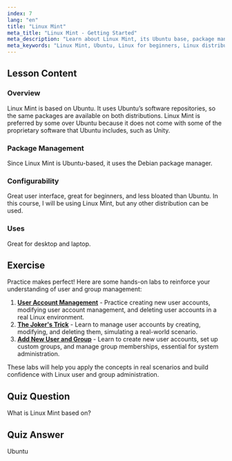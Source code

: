 ```yaml
---
index: 7
lang: "en"
title: "Linux Mint"
meta_title: "Linux Mint - Getting Started"
meta_description: "Learn about Linux Mint, its Ubuntu base, package management, and why it's great for beginners. Discover its features and how to get started today!"
meta_keywords: "Linux Mint, Ubuntu, Linux for beginners, Linux distribution, Linux tutorial, Debian package manager, Linux guide"
---
```


## Lesson Content

### Overview

Linux Mint is based on Ubuntu. It uses Ubuntu’s software repositories, so the same packages are available on both distributions. Linux Mint is preferred by some over Ubuntu because it does not come with some of the proprietary software that Ubuntu includes, such as Unity.

### Package Management

Since Linux Mint is Ubuntu-based, it uses the Debian package manager.

### Configurability

Great user interface, great for beginners, and less bloated than Ubuntu. In this course, I will be using Linux Mint, but any other distribution can be used.

### Uses

Great for desktop and laptop.

## Exercise

Practice makes perfect! Here are some hands-on labs to reinforce your understanding of user and group management:

1. **[User Account Management](https://labex.io/labs/linux-user-account-management-49)** - Practice creating new user accounts, modifying user account management, and deleting user accounts in a real Linux environment.
2. **[The Joker's Trick](https://labex.io/labs/linux-the-joker-s-trick-270247)** - Learn to manage user accounts by creating, modifying, and deleting them, simulating a real-world scenario.
3. **[Add New User and Group](https://labex.io/labs/linux-add-new-user-and-group-17987)** - Learn to create new user accounts, set up custom groups, and manage group memberships, essential for system administration.

These labs will help you apply the concepts in real scenarios and build confidence with Linux user and group administration.

## Quiz Question

What is Linux Mint based on?

## Quiz Answer

Ubuntu
